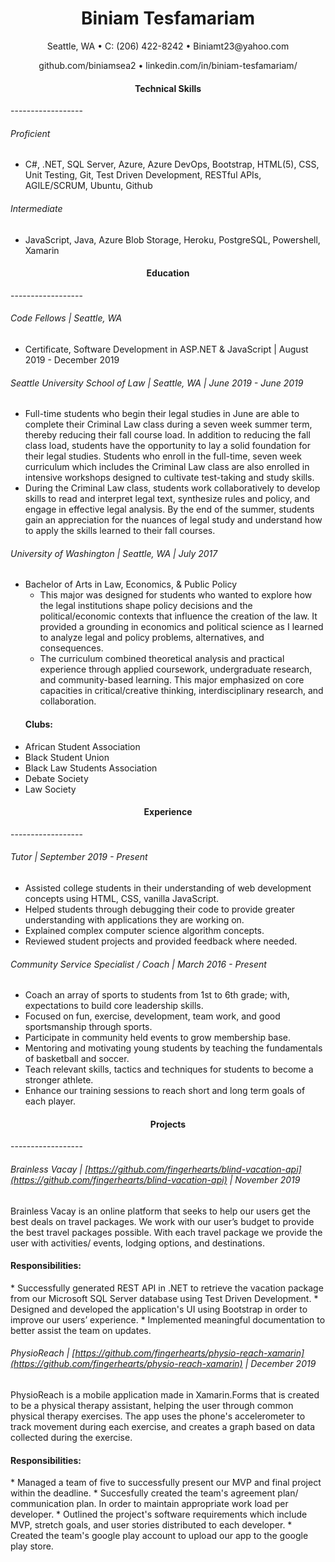 <h1 align="center"> Biniam Tesfamariam </h1>
<p align="center">
    Seattle, WA   •   C: (206) 422-8242   •   Biniamt23@yahoo.com 
</p>
<p align="center">
    github.com/biniamsea2   •   linkedin.com/in/biniam-tesfamariam/    
</p>
<h4 align="center"> Technical Skills </h4>
------------------

###### Proficient

* C#, .NET, SQL Server, Azure, Azure DevOps, Bootstrap, HTML(5), CSS, Unit Testing, Git, Test Driven Development, RESTful APIs, AGILE/SCRUM, Ubuntu, Github

###### Intermediate
* JavaScript, Java, Azure Blob Storage, Heroku, PostgreSQL, Powershell, Xamarin

<h4 align="center"> Education </h4>
------------------

###### Code Fellows | Seattle, WA
* Certificate, Software Development in ASP.NET & JavaScript | August 2019 - December 2019
    
###### Seattle University School of Law | Seattle, WA | June 2019 - June 2019
* Full-time students who begin their legal studies in June are able to complete their Criminal Law class during a seven week summer term, thereby reducing their fall course load. 
In addition to reducing the fall class load, students have the opportunity to lay a solid foundation for their legal studies. 
Students who enroll in the full-time, seven week curriculum which includes the Criminal Law class are also enrolled in intensive workshops designed to cultivate test-taking and study skills.
* During the Criminal Law class, students work collaboratively to develop skills to read and interpret legal text, synthesize rules and policy, and engage in effective legal analysis. By the end of the summer, students gain an appreciation for the nuances of legal study and understand how to apply the skills learned to their fall courses.

###### University of Washington | Seattle, WA | July 2017
* Bachelor of Arts in Law, Economics, & Public Policy  
    * This major was designed for students who wanted to explore how the legal institutions shape policy decisions and the political/economic contexts that influence the creation of the law. It provided a grounding in economics and political science as I learned to analyze legal and policy problems, alternatives, and consequences. 
    * The curriculum combined theoretical analysis and practical experience through applied coursework, undergraduate research, and community-based learning. This major emphasized on core capacities in critical/creative thinking, interdisciplinary research, and collaboration.
    <h4> Clubs: </h4>
* African Student Association
* Black Student Union
* Black Law Students Association
* Debate Society
* Law Society  

<h4 align="center"> Experience </h4>
------------------

###### Tutor | September 2019 - Present
* Assisted college students in their understanding of web development concepts using HTML, CSS, vanilla JavaScript.
* Helped students through debugging their code to provide greater understanding with applications they are working on.
* Explained complex computer science algorithm concepts.
* Reviewed student projects and provided feedback where needed.


###### Community Service Specialist / Coach | March 2016 - Present
* Coach an array of sports to students from 1st to 6th grade; with, expectations to build core leadership skills.
* Focused on fun, exercise, development, team work, and good sportsmanship through sports.
* Participate in community held events to grow membership base.
* Mentoring and motivating young students by teaching the fundamentals of basketball and soccer.
* Teach relevant skills, tactics and techniques for students to become a stronger athlete.
* Enhance our training sessions to reach short and long term goals of each player.

<h4 align="center"> Projects </h4>
------------------

###### Brainless Vacay | [https://github.com/fingerhearts/blind-vacation-api](https://github.com/fingerhearts/blind-vacation-api) | November 2019
Brainless Vacay is an online platform that seeks to help our users get the best deals on travel packages. We
work with our user’s budget to provide the best travel packages possible. With each travel package we provide
the user with activities/ events, lodging options, and destinations.
<h4> Responsibilities: </h4>
* Successfully generated REST API in .NET to retrieve the vacation package from our Microsoft SQL
Server database using Test Driven Development.
* Designed and developed the application's UI using Bootstrap in order to improve our users’ experience.
* Implemented meaningful documentation to better assist the team on updates.

###### PhysioReach | [https://github.com/fingerhearts/physio-reach-xamarin](https://github.com/fingerhearts/physio-reach-xamarin) | December 2019
PhysioReach is a mobile application made in Xamarin.Forms that is created to be a physical therapy assistant, helping the user through common physical therapy exercises. 
The app uses the phone's accelerometer to track movement during each exercise, and creates a graph based on data collected during the exercise.
<h4> Responsibilities: </h4>
* Managed a team of five to successfully present our MVP and final project within the deadline.
* Succesfully created the team's agreement plan/ communication plan. In order to maintain appropriate work load per developer.
* Outlined the project's software requirements which include MVP, stretch goals, and user stories distributed to each developer. 
* Created the team's google play account to upload our app to the google play store.
